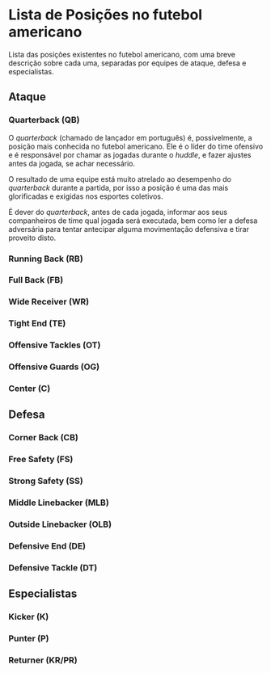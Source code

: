 # Lista de Posições no futebol americano

Lista das posições existentes no futebol americano, com uma breve descrição sobre cada uma, separadas por equipes de ataque, defesa e especialistas.

## Ataque

### Quarterback (QB)

O _quarterback_ (chamado de lançador em português) é, possivelmente, a posição mais conhecida no futebol americano. Ele é o líder do time ofensivo e é responsável por chamar as jogadas durante o _huddle_, e fazer ajustes antes da jogada, se achar necessário.

O resultado de uma equipe está muito atrelado ao desempenho do _quarterback_ durante a partida, por isso a posição é uma das mais glorificadas e exigidas nos esportes coletivos.

É dever do _quarterback_, antes de cada jogada, informar aos seus companheiros de time qual jogada será executada, bem como ler a defesa adversária para tentar antecipar alguma movimentação defensiva e tirar proveito disto.

### Running Back (RB)

### Full Back (FB)

### Wide Receiver (WR)

### Tight End (TE)

### Offensive Tackles (OT)

### Offensive Guards (OG)

### Center (C)

## Defesa

### Corner Back (CB)

### Free Safety (FS)

### Strong Safety (SS)

### Middle Linebacker (MLB)

### Outside Linebacker (OLB)

### Defensive End (DE)

### Defensive Tackle (DT)

## Especialistas

### Kicker (K)

### Punter (P)

### Returner (KR/PR)
